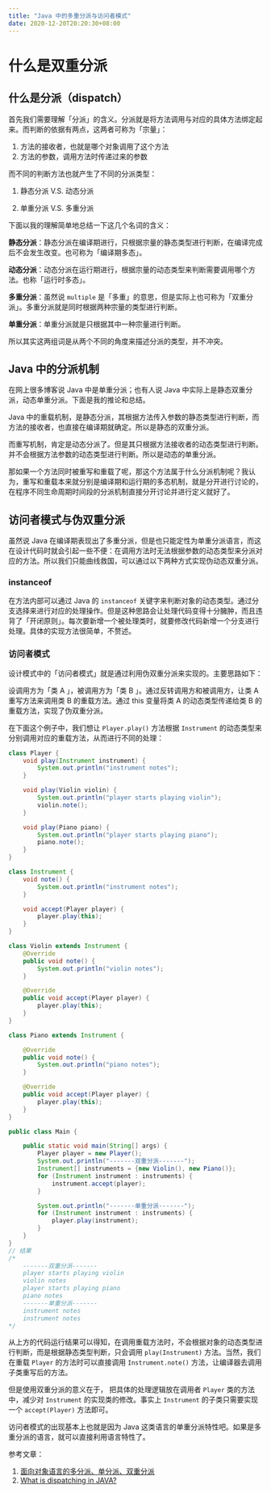 ```yaml
---
title: "Java 中的多重分派与访问者模式"
date: 2020-12-20T20:20:30+08:00
---
```


# 什么是双重分派

## 什么是分派（dispatch）

首先我们需要理解「分派」的含义。分派就是将方法调用与对应的具体方法绑定起来。而判断的依据有两点，这两者可称为「宗量」：

1. 方法的接收者，也就是哪个对象调用了这个方法
2. 方法的参数，调用方法时传递过来的参数

而不同的判断方法也就产生了不同的分派类型：

1. 静态分派 V.S. 动态分派

2. 单重分派 V.S. 多重分派

下面以我的理解简单地总结一下这几个名词的含义：

**静态分派**：静态分派在编译期进行，只根据宗量的静态类型进行判断，在编译完成后不会发生改变。也可称为「编译期多态」。

**动态分派**：动态分派在运行期进行，根据宗量的动态类型来判断需要调用哪个方法。也称「运行时多态」。

**多重分派**：虽然说 `multiple` 是「多重」的意思，但是实际上也可称为「双重分派」。多重分派就是同时根据两种宗量的类型进行判断。

**单重分派**：单重分派就是只根据其中一种宗量进行判断。

所以其实这两组词是从两个不同的角度来描述分派的类型，并不冲突。

## Java 中的分派机制

在网上很多博客说 Java 中是单重分派；也有人说 Java 中实际上是静态双重分派，动态单重分派。下面是我的推论和总结。

Java 中的重载机制，是静态分派，其根据方法传入参数的静态类型进行判断，而方法的接收者，也直接在编译期就确定。所以是静态的双重分派。

而重写机制，肯定是动态分派了。但是其只根据方法接收者的动态类型进行判断。并不会根据方法参数的动态类型进行判断。所以是动态的单重分派。

那如果一个方法同时被重写和重载了呢，那这个方法属于什么分派机制呢？我认为，重写和重载本来就分别是编译期和运行期的多态机制，就是分开进行讨论的，在程序不同生命周期时间段的分派机制直接分开讨论并进行定义就好了。

## 访问者模式与伪双重分派

虽然说 Java 在编译期表现出了多重分派，但是也只能定性为单重分派语言，而这在设计代码时就会引起一些不便：在调用方法时无法根据参数的动态类型来分派对应的方法。所以我们只能曲线救国，可以通过以下两种方式实现伪动态双重分派。

### instanceof

在方法内部可以通过 Java 的 `instanceof` 关键字来判断对象的动态类型。通过分支选择来进行对应的处理操作。但是这种思路会让处理代码变得十分臃肿，而且违背了「开闭原则」。每次要新增一个被处理类时，就要修改代码新增一个分支进行处理。具体的实现方法很简单，不赘述。

### 访问者模式

设计模式中的「访问者模式」就是通过利用伪双重分派来实现的。主要思路如下：

设调用方为「类 A 」，被调用方为「类 B 」。通过反转调用方和被调用方，让类 A 重写方法来调用类 B 的重载方法。通过 this 变量将类 A 的动态类型传递给类 B 的重载方法，实现了伪双重分派。

在下面这个例子中，我们想让 `Player.play()` 方法根据 `Instrument` 的动态类型来分别调用对应的重载方法，从而进行不同的处理：

```java
class Player {
    void play(Instrument instrument) {
        System.out.println("instrument notes");
    }

    void play(Violin violin) {
        System.out.println("player starts playing violin");
        violin.note();
    }

    void play(Piano piano) {
        System.out.println("player starts playing piano");
        piano.note();
    }
}

class Instrument {
    void note() {
        System.out.println("instrument notes");
    }

    void accept(Player player) {
        player.play(this);
    }
}

class Violin extends Instrument {
    @Override
    public void note() {
        System.out.println("violin notes");
    }

    @Override
    public void accept(Player player) {
        player.play(this);
    }
}

class Piano extends Instrument {

    @Override
    public void note() {
        System.out.println("piano notes");
    }

    @Override
    public void accept(Player player) {
        player.play(this);
    }
}

public class Main {

    public static void main(String[] args) {
        Player player = new Player();
        System.out.println("-------双重分派-------");
        Instrument[] instruments = {new Violin(), new Piano()};
        for (Instrument instrument : instruments) {
            instrument.accept(player);
        }

        System.out.println("-------单重分派-------");
        for (Instrument instrument : instruments) {
            player.play(instrument);
        }
    }
}
// 结果
/*
	-------双重分派-------
	player starts playing violin
	violin notes
	player starts playing piano
	piano notes
	-------单重分派-------
	instrument notes
	instrument notes
*/
```

从上方的代码运行结果可以得知，在调用重载方法时，不会根据对象的动态类型进行判断，而是根据静态类型判断，只会调用 `play(Instrument)` 方法。当然，我们在重载 `Player` 的方法时可以直接调用 `Instrument.note()` 方法，让编译器去调用子类重写后的方法。

但是使用双重分派的意义在于， 把具体的处理逻辑放在调用者 `Player` 类的方法中，减少对 `Instrument` 的实现类的修改。事实上 `Instrument` 的子类只需要实现一个 `accept(Player)` 方法即可。

访问者模式的出现基本上也就是因为 Java 这类语言的单重分派特性吧。如果是多重分派的语言，就可以直接利用语言特性了。

参考文章：

1. [面向对象语言的多分派、单分派、双重分派](https://www.cnblogs.com/youxin/archive/2013/05/25/3099016.html)
2. [What is dispatching in JAVA?](https://stackoverflow.com/questions/5508274/what-is-dispatching-in-java)